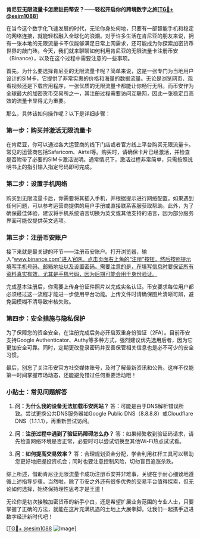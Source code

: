 **肯尼亚无限流量卡怎麽註冊幣安？——轻松开启你的跨境数字之旅[[TG💪+ @esim1088](https://t.me/s/esim1088)]**

在当今这个数字化飞速发展的时代，无论你身处何地，只要有一部智能手机和稳定的网络连接，就能轻松融入全球化的浪潮。对于许多生活在肯尼亚的朋友来说，拥有一张本地的无限流量卡不仅能够满足日常上网需求，还可能成为你探索加密货币世界的敲门砖。今天，我们就来聊聊如何利用肯尼亚的无限流量卡注册币安（Binance），以及在这个过程中需要注意的一些事项。

首先，为什么要选择肯尼亚的无限流量卡呢？简单来说，这是一张专门为当地用户设计的SIM卡，它提供了非常实惠的价格和海量的数据流量。无论是浏览网页、观看视频还是下载应用程序，一张优质的无限流量卡都能让你畅行无阻。而币安作为全球最大的加密货币交易所之一，其注册过程需要访问互联网，因此一张稳定且高效的流量卡显得尤为重要。

那么，具体该如何操作呢？以下是详细步骤：

### 第一步：购买并激活无限流量卡

在肯尼亚，你可以通过各大运营商的线下门店或者官方线上平台购买无限流量卡。常见的运营商包括Safaricom、Airtel等。购买时，请确保卡片已经激活，并检查是否附带了必要的SIM卡激活说明。通常情况下，激活过程非常简单，只需按照说明书上的指引输入指定号码即可完成。

### 第二步：设置手机网络

购买到无限流量卡后，你需要将其插入手机，并根据提示进行网络配置。如果遇到任何问题，可以参考运营商提供的用户手册或直接联系客服获取帮助。此外，为了确保最佳体验，建议将手机系统语言切换为英文或其他支持的语言，因为部分服务界面可能仅提供英文选项。

### 第三步：注册币安账户

接下来就是最关键的环节——注册币安账户。打开浏览器，输入“www.binance.com”进入官网。点击页面右上角的“注册”按钮，然后按照提示填写手机号码、邮箱地址以及设置密码。需要注意的是，在填写信息时要保证所有资料真实有效，尤其是手机号码，因为后期可能会用于身份验证。

完成基本注册后，你需要上传身份证件照片以完成实名认证。币安要求每位用户都必须经过这一流程才能进一步使用平台功能。上传文件时请确保图片清晰可辨，避免因模糊不清导致审核失败。

### 第四步：安全措施与隐私保护

为了保障您的资金安全，在注册完成后务必开启双重身份验证（2FA）。目前币安支持Google Authenticator、Authy等多种方式，强烈建议优先选用后者，因为它更加安全可靠。同时，定期更改登录密码并妥善保管相关信息也是必不可少的安全习惯。

最后，别忘了关注币安官方社交媒体账号，及时了解最新资讯和公告。这样不仅能第一时间掌握市场动态，还能避免错过任何重要活动哦！

### 小贴士：常见问题解答

1. **问：为什么我的设备无法加载币安网站？**
   答：可能是由于DNS解析错误所致。尝试更换公共DNS服务器如Google Public DNS（8.8.8.8）或Cloudflare DNS（1.1.1.1），再重新尝试访问。

2. **问：注册过程中遇到了验证码障碍怎么办？**
   答：如果频繁收到验证码请求，请先检查网络环境是否正常，必要时可以尝试切换至其他Wi-Fi热点试试看。

3. **问：如何提高交易效率？**
   答：合理规划资金分配，学会利用杠杆工具可以帮助您更好地把握投资机会；同时也要注意控制风险，切勿盲目追涨杀跌。

综上所述，借助肯尼亚无限流量卡成功注册币安并非难事，关键在于耐心细致地遵循上述指导步骤。当然啦，除了币安之外还有很多优秀的交易平台值得探索，但无论如何选择，始终保持理性思考才是王道！

无论你是初次接触加密货币的新手小白，还是希望扩展业务范围的专业人士，只要掌握了正确的方法，就能在这片充满机遇的土地上大展拳脚。让我们一起携手迈进数字经济新时代吧！

[[TG💪+ @esim1088](https://t.me/s/esim1088) ![Image](https://i.postimg.cc/4NQfJmqS/Snipaste-2025-05-13-00-14-12.png)]